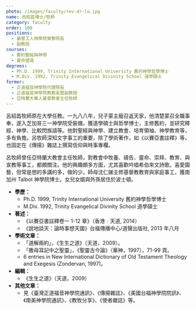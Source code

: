 ```yaml
---
photo: /images/faculty/rev-dr-lu.jpg
name: 呂紹昌博士/牧師
category: faculty
order: 100
positions:
  - 基督工人神學院榮譽院長
  - 副教授
courses:
  - 舊約聖經與神學
  - 靈命塑造
degrees:
  - Ph.D. 1999, Trinity International University 舊約神學哲學博士
  - M.Div. 1992, Trinity Evangelical Divinity School 道學碩士
former:
  - 正道福音神學院代理院長
  - 正道福音神學院教務長暨副教授
  - 亞特蘭大華人基督教會主任牧師
---
```


呂紹昌牧師原在大學任教。一九八八年，兒子蒙主寵召返天家，他清楚蒙召全職事奉，遂入芝加哥三一神學院受裝備，獲道學碩士與哲學博士，主修舊約，並研究釋經、神學、比較閃族語等。他對聖經與神學、建立教會、培育領袖、神學教育等，多有負擔。呂牧師深知文字事工的重要，除了學術著作，如《以賽亞書註釋》等，也固定在《傳揚》雜誌上撰寫信仰與時事專欄。

呂牧師曾任亞特蘭大教會主任牧師，對教會中牧養、禱告、靈命、崇拜、教育、與宣教等事工，都頗關注。他的興趣頗多方面，尤其喜歡吟唱希伯來文詩歌。喜愛園藝，但常是想的多講的多，做的少。師母沈仁娣主修基督教教育與家庭事工，獲南加州 Talbot 神學院博士。女兒女婿與外孫居住於波士頓。

- **學歷：**
  - Ph.D. 1999, Trinity International University 舊約神學哲學博士
  - M.Div. 1992, Trinity Evangelical Divinity School 道學碩士
- **著述：**
  - 《以賽亞書註釋卷一 1-12 章》（香港﹕天道, 2014）
  - 《說地談天：論時事想天國》台福傳播中心/道聲出版社, 2013 年八月
- **學術文章：**
  - 「道解兩約」，《生生之道》（天道，2009）。
  - 「撒母耳記中之聖靈」，《聖靈古今論》（華神，1997），71-99 頁。
  - 6 entries in New International Dictionary of Old Testament Theology and Exegesis (Zondervan, 1997)。
- **編輯：**
  - 《生生之道》（天道，2009）
- **其他文章：**
  - 見《臺灣正道福音神學院通訊》、《傳揚雜誌》、《美國台福神學院院訊》、《南美神學院通訊》、《教牧分享》、《使者雜誌》等。
